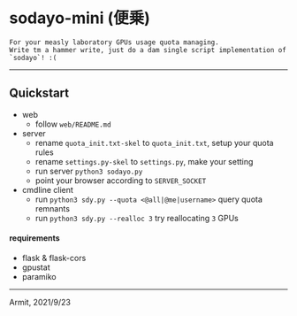 # sodayo-mini (便乗)

    For your measly laboratory GPUs usage quota managing.
    Write tm a hammer write, just do a dam single script implementation of `sodayo`! :(

----

## Quickstart

  - web
    - follow `web/README.md`
  - server
    - rename `quota_init.txt-skel` to `quota_init.txt`, setup your quota rules
    - rename `settings.py-skel` to `settings.py`, make your setting
    - run server `python3 sodayo.py`
    - point your browser according to `SERVER_SOCKET`
  - cmdline client
    - run `python3 sdy.py --quota <@all|@me|username>` query quota remnants
    - run `python3 sdy.py --realloc 3` try reallocating `3` GPUs


#### requirements

  - flask & flask-cors
  - gpustat
  - paramiko

----
Armit, 2021/9/23
